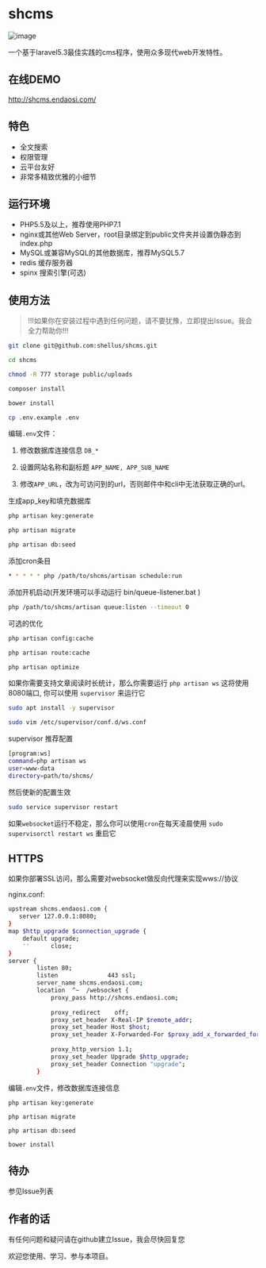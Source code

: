 # shcms

![image](http://cdn.endaosi.com/image/shcms-logo.png)

一个基于laravel5.3最佳实践的cms程序，使用众多现代web开发特性。

## 在线DEMO

http://shcms.endaosi.com/

## 特色

- 全文搜索
- 权限管理
- 云平台友好
- 非常多精致优雅的小细节
  
## 运行环境

- PHP5.5及以上，推荐使用PHP7.1
- nginx或其他Web Server，root目录绑定到public文件夹并设置伪静态到index.php
- MySQL或兼容MySQL的其他数据库，推荐MySQL5.7
- redis 缓存服务器
- spinx 搜索引擎(可选)

## 使用方法
> !!!如果你在安装过程中遇到任何问题，请不要犹豫，立即提出Issue。我会全力帮助你!!!

```bash
git clone git@github.com:shellus/shcms.git

cd shcms

chmod -R 777 storage public/uploads

composer install

bower install

cp .env.example .env
```
编辑`.env`文件：

1. 修改数据库连接信息 `DB_*`

2. 设置网站名称和副标题 `APP_NAME, APP_SUB_NAME`

3. 修改`APP_URL`，改为可访问到的url，否则邮件中和cli中无法获取正确的url。

生成app_key和填充数据库
```bash
php artisan key:generate

php artisan migrate

php artisan db:seed

```
添加cron条目
```bash
* * * * * php /path/to/shcms/artisan schedule:run
```
添加开机启动(开发环境可以手动运行 bin/queue-listener.bat )
```bash
php /path/to/shcms/artisan queue:listen --timeout 0
```
可选的优化
```bash
php artisan config:cache

php artisan route:cache

php artisan optimize
```

如果你需要支持文章阅读时长统计，那么你需要运行 `php artisan ws` 这将使用8080端口, 你可以使用 `supervisor` 来运行它

```bash
sudo apt install -y supervisor

sudo vim /etc/supervisor/conf.d/ws.conf
```

supervisor 推荐配置

```bash
[program:ws]
command=php artisan ws
user=www-data
directory=path/to/shcms/
```

然后使新的配置生效

```bash
sudo service supervisor restart
```
如果`websocket`运行不稳定，那么你可以使用`cron`在每天凌晨使用 `sudo supervisorctl restart ws` 重启它

## HTTPS

如果你部署SSL访问，那么需要对websocket做反向代理来实现wws://协议

nginx.conf:
```bash
upstream shcms.endaosi.com {
   server 127.0.0.1:8080;
}
map $http_upgrade $connection_upgrade {
    default upgrade;
    ''      close;
}
server {
        listen 80;
        listen              443 ssl;
        server_name shcms.endaosi.com;
        location  ^~  /websocket {
            proxy_pass http://shcms.endaosi.com;
    
            proxy_redirect    off;
            proxy_set_header X-Real-IP $remote_addr;
            proxy_set_header Host $host;
            proxy_set_header X-Forwarded-For $proxy_add_x_forwarded_for;
    
            proxy_http_version 1.1;
            proxy_set_header Upgrade $http_upgrade;
            proxy_set_header Connection "upgrade";
        }
```

编辑`.env`文件，修改数据库连接信息

`php artisan key:generate`

`php artisan migrate`

`php artisan db:seed`

`bower install`

## 待办

参见Issue列表


## 作者的话

有任何问题和疑问请在github建立Issue，我会尽快回复您

欢迎您使用、学习、参与本项目。
